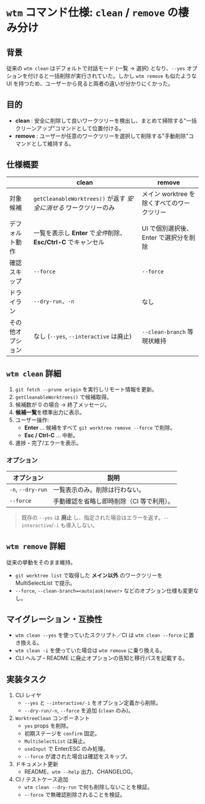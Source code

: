 # `wtm` コマンド仕様: `clean` / `remove` の棲み分け

## 背景

従来の `wtm clean` はデフォルトで対話モード (一覧 → 選択) となり、`--yes` オプションを付けると一括削除が実行されていた。しかし `wtm remove` も似たような UI を持つため、ユーザーから見ると両者の違いが分かりにくかった。

## 目的

- **clean** : 安全に削除して良いワークツリーを検出し、まとめて掃除する"一括クリーンアップ"コマンドとして位置付ける。
- **remove** : ユーザーが任意のワークツリーを選択して削除する"手動削除"コマンドとして維持する。

## 仕様概要

|                  | clean                                                            | remove                                     |
| ---------------- | ---------------------------------------------------------------- | ------------------------------------------ |
| 対象候補         | `getCleanableWorktrees()` が返す _安全に消せる_ ワークツリーのみ | メイン worktree を除くすべてのワークツリー |
| デフォルト動作   | 一覧を表示し **Enter** で*全件*削除、**Esc/Ctrl-C** でキャンセル | UI で個別選択後、Enter で選択分を削除      |
| 確認スキップ     | `--force`                                                        | `--force`                                  |
| ドライラン       | `--dry-run, -n`                                                  | なし                                       |
| その他オプション | なし (`--yes`, `--interactive` は廃止)                           | `--clean-branch` 等現状維持                |

## `wtm clean` 詳細

1. `git fetch --prune origin` を実行しリモート情報を更新。
2. `getCleanableWorktrees()` で候補取得。
3. 候補数が 0 の場合 → 終了メッセージ。
4. **候補一覧**を標準出力に表示。
5. ユーザー操作:
   - **Enter** … 候補をすべて `git worktree remove --force` で削除。
   - **Esc / Ctrl-C** … 中断。
6. 進捗・完了/エラーを表示。

### オプション

| オプション        | 説明                                      |
| ----------------- | ----------------------------------------- |
| `-n`, `--dry-run` | 一覧表示のみ。削除は行わない。            |
| `--force`         | 手動確認を省略し即時削除（CI 等で利用）。 |

> 既存の `--yes` は **廃止** し、指定された場合はエラーを返す。`--interactive`/`-i` も導入しない。

## `wtm remove` 詳細

従来の挙動をそのまま維持。

- `git worktree list` で取得した **メイン以外** のワークツリーを MultiSelectList で提示。
- `--force`, `--clean-branch=<auto|ask|never>` などのオプション仕様も変更なし。

## マイグレーション・互換性

- `wtm clean --yes` を使っていたスクリプト／CI は `wtm clean --force` に置き換える。
- `wtm clean -i` を使っていた場合は `wtm remove` に乗り換える。
- CLI ヘルプ・README に廃止オプションの告知と移行パスを記載する。

## 実装タスク

1. CLI レイヤ
   - `--yes` と `--interactive/-i` をオプション定義から削除。
   - `--dry-run/-n`, `--force` を追加 (`clean` のみ)。
2. `WorktreeClean` コンポーネント
   - `yes` props を削除。
   - 初期ステージを `confirm` 固定。
   - `MultiSelectList` は廃止。
   - `useInput` で Enter/ESC のみ処理。
   - `--force` が渡された場合は確認をスキップ。
3. ドキュメント更新
   - README、`wtm --help` 出力、CHANGELOG。
4. CI / テストケース追加
   - `wtm clean --dry-run` で何も削除しないことを検証。
   - `--force` で無確認削除されることを検証。
